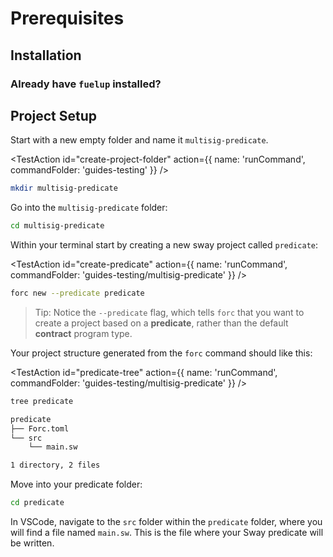 
# Prerequisites

## Installation

<TextImport
  file="../installation/index.mdx"
  comment="install_fuelup"
  commentType="{/*"
/>

<CodeImport
  file="../installation/index.mdx"
  comment="install_fuelup_command"
  commentType="{/*"
  lang="sh"
  trim="true"
/>

<TextImport
  file="../counter-dapp/building-a-smart-contract.mdx"
  comment="install_help"
  commentType="{/*"
/>

<TextImport
  file="../installation/index.mdx"
  comment="install_VSCode_extensions"
  commentType="{/*"
/>

### Already have `fuelup` installed?

<TextImport
  file="../counter-dapp/building-a-smart-contract.mdx"
  comment="already_installed"
  commentType="{/*"
/>

## Project Setup

Start with a new empty folder and name it `multisig-predicate`.

<TestAction
id="create-project-folder"
action={{
  name: 'runCommand',
  commandFolder: 'guides-testing'
}}
/>

```sh
mkdir multisig-predicate
```

Go into the `multisig-predicate` folder:

```sh
cd multisig-predicate
```

Within your terminal start by creating a new sway project called `predicate`:

<TestAction
id="create-predicate"
action={{
  name: 'runCommand',
  commandFolder: 'guides-testing/multisig-predicate'
}}
/>

```sh
forc new --predicate predicate
```

> Tip: Notice the `--predicate` flag, which tells `forc` that you want to create a project based on a **predicate**, rather than the default **contract** program type.

Your project structure generated from the `forc` command should like this:

<TestAction
id="predicate-tree"
action={{
  name: 'runCommand',
  commandFolder: 'guides-testing/multisig-predicate'
}}
/>

```sh
tree predicate
```

```sh
predicate
├── Forc.toml
└── src
    └── main.sw

1 directory, 2 files
```

Move into your predicate folder:

```sh
cd predicate
```

In VSCode, navigate to the `src` folder within the `predicate` folder, where you will find a file named `main.sw`. This is the file where your Sway predicate will be written.
